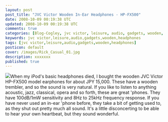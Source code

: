 ```yaml
---           
layout: post
post_title: "JVC Victor Wooden In-Ear Headphones - HP-FX500"
date: 2008-10-09 00:19:38 UTC
updated: 2008-10-09 00:19:38 UTC
comments: true
categories: [Blog-Cogley, jvc victor, leisure, audio, gadgets, wooden, headphones]
keywords: jvc victor,leisure,audio,gadgets,wooden,headphones
tags: [jvc victor,leisure,audio,gadgets,wooden,headphones]
posticon: default
cover: /images/Rick_Casual_01.jpg
description: xxxxxxx
published: true
---
```

 
[<img class="right" src="http://farm4.static.flickr.com/3105/2838312426_285c326bec_m.jpg" />](http://www.flickr.com/photos/81796435@N00/2838312426 "View 'JVC Victor HP-FX500 In-ear Headphones' on Flickr.com")When my iPod's basic headphones died, I bought the wooden JVC Victor HP-FX500 model earphones for about JPY 15,000. These have a wooden trembler, and so the sound is very natural. If you like to listen to anything acoustic, jazz, classical, opera and so forth, these are great 'phones. They have 100dB/1mW sensitivity and 8Hz to 25kHz frequency response. If you have never used an in-ear 'phone before, they take a bit of getting used to, as they shut out pretty much all sound. It's a little disconcerting to be able to hear your own heartbeat, but they sound wonderful.<br /><br />